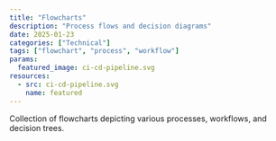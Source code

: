 ```yaml
---
title: "Flowcharts"
description: "Process flows and decision diagrams"
date: 2025-01-23
categories: ["Technical"]
tags: ["flowchart", "process", "workflow"]
params:
  featured_image: ci-cd-pipeline.svg
resources:
  - src: ci-cd-pipeline.svg
    name: featured
---
```


Collection of flowcharts depicting various processes, workflows, and decision trees.